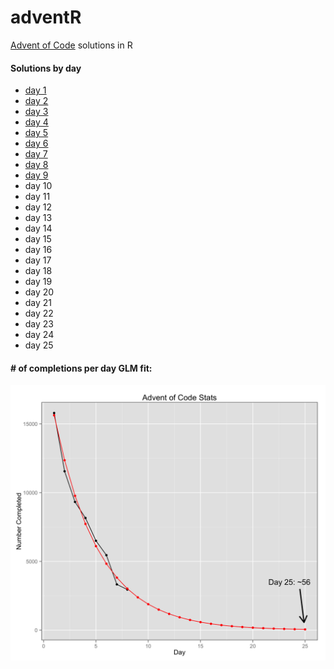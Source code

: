 # adventR
[Advent of Code](http://www.adventofcode.com) solutions in R

#### Solutions by day
* [day 1](https://github.com/pdil/adventR/tree/master/day1)
* [day 2](https://github.com/pdil/adventR/tree/master/day2)
* [day 3](https://github.com/pdil/adventR/tree/master/day3)
* [day 4](https://github.com/pdil/adventR/tree/master/day4)
* [day 5](https://github.com/pdil/adventR/tree/master/day5)
* [day 6](https://github.com/pdil/adventR/tree/master/day6)
* [day 7](https://github.com/pdil/adventR/tree/master/day7)
* [day 8](https://github.com/pdil/adventR/tree/master/day8)
* [day 9](https://github.com/pdil/adventR/tree/master/day9)
* day 10
* day 11
* day 12
* day 13
* day 14
* day 15
* day 16
* day 17
* day 18
* day 19
* day 20
* day 21
* day 22
* day 23
* day 24
* day 25

#### \# of completions per day GLM fit:<br>
<img src="https://raw.githubusercontent.com/pdil/adventR/master/glm.png" width="700px">
